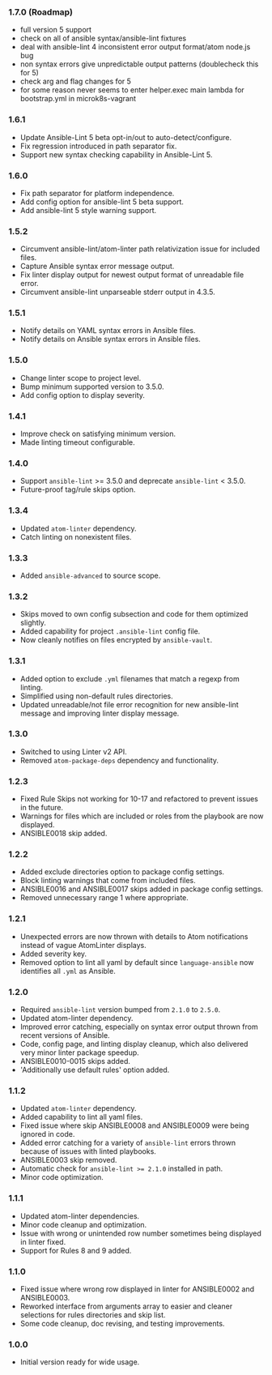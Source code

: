 ### 1.7.0 (Roadmap)
- full version 5 support
- check on all of ansible syntax/ansible-lint fixtures
- deal with ansible-lint 4 inconsistent error output format/atom node.js bug
- non syntax errors give unpredictable output patterns (doublecheck this for 5)
- check arg and flag changes for 5
- for some reason never seems to enter helper.exec main lambda for bootstrap.yml in microk8s-vagrant

### 1.6.1
- Update Ansible-Lint 5 beta opt-in/out to auto-detect/configure.
- Fix regression introduced in path separator fix.
- Support new syntax checking capability in Ansible-Lint 5.

### 1.6.0
- Fix path separator for platform independence.
- Add config option for ansible-lint 5 beta support.
- Add ansible-lint 5 style warning support.

### 1.5.2
- Circumvent ansible-lint/atom-linter path relativization issue for included files.
- Capture Ansible syntax error message output.
- Fix linter display output for newest output format of unreadable file error.
- Circumvent ansible-lint unparseable stderr output in 4.3.5.

### 1.5.1
- Notify details on YAML syntax errors in Ansible files.
- Notify details on Ansible syntax errors in Ansible files.

### 1.5.0
- Change linter scope to project level.
- Bump minimum supported version to 3.5.0.
- Add config option to display severity.

### 1.4.1
- Improve check on satisfying minimum version.
- Made linting timeout configurable.

### 1.4.0
- Support `ansible-lint` >= 3.5.0 and deprecate `ansible-lint` < 3.5.0.
- Future-proof tag/rule skips option.

### 1.3.4
- Updated `atom-linter` dependency.
- Catch linting on nonexistent files.

### 1.3.3
- Added `ansible-advanced` to source scope.

### 1.3.2
- Skips moved to own config subsection and code for them optimized slightly.
- Added capability for project `.ansible-lint` config file.
- Now cleanly notifies on files encrypted by `ansible-vault`.

### 1.3.1
- Added option to exclude `.yml` filenames that match a regexp from linting.
- Simplified using non-default rules directories.
- Updated unreadable/not file error recognition for new ansible-lint message and improving linter display message.

### 1.3.0
- Switched to using Linter v2 API.
- Removed `atom-package-deps` dependency and functionality.

### 1.2.3
- Fixed Rule Skips not working for 10-17 and refactored to prevent issues in the future.
- Warnings for files which are included or roles from the playbook are now displayed.
- ANSIBLE0018 skip added.

### 1.2.2
- Added exclude directories option to package config settings.
- Block linting warnings that come from included files.
- ANSIBLE0016 and ANSIBLE0017 skips added in package config settings.
- Removed unnecessary range 1 where appropriate.

### 1.2.1
- Unexpected errors are now thrown with details to Atom notifications instead of vague AtomLinter displays.
- Added severity key.
- Removed option to lint all yaml by default since `language-ansible` now identifies all `.yml` as Ansible.

### 1.2.0
- Required `ansible-lint` version bumped from `2.1.0` to `2.5.0`.
- Updated atom-linter dependency.
- Improved error catching, especially on syntax error output thrown from recent versions of Ansible.
- Code, config page, and linting display cleanup, which also delivered very minor linter package speedup.
- ANSIBLE0010-0015 skips added.
- 'Additionally use default rules' option added.

### 1.1.2
- Updated `atom-linter` dependency.
- Added capability to lint all yaml files.
- Fixed issue where skip ANSIBLE0008 and ANSIBLE0009 were being ignored in code.
- Added error catching for a variety of `ansible-lint` errors thrown because of issues with linted playbooks.
- ANSIBLE0003 skip removed.
- Automatic check for `ansible-lint >= 2.1.0` installed in path.
- Minor code optimization.

### 1.1.1
- Updated atom-linter dependencies.
- Minor code cleanup and optimization.
- Issue with wrong or unintended row number sometimes being displayed in linter fixed.
- Support for Rules 8 and 9 added.

### 1.1.0
- Fixed issue where wrong row displayed in linter for ANSIBLE0002 and ANSIBLE0003.
- Reworked interface from arguments array to easier and cleaner selections for rules directories and skip list.
- Some code cleanup, doc revising, and testing improvements.

### 1.0.0
- Initial version ready for wide usage.
